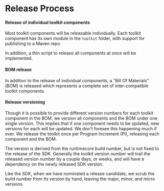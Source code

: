 # Release Process

#### Release of individual toolkit components

Most toolkit components will be releasable individually.
Each toolkit component has its own module in the `toolkit` folder, with support for publishing to a Maven repo.

In addition, a thin script to release all components at once will be implemented.

#### BOM release

In addition to the release of individual components, a "Bill Of Materials" (BOM) is released which represents
a complete set of inter-compatible toolkit components.

#### Release versioning

Though it is possible to provide different version numbers for each toolkit component in the BOM, we version all components and the BOM
under one single version. This implies that if one component needs to be updated, new versions for each will be updated. We
don't foresee this happening much if ever. We release the toolkit once per Program Increment (PI), releasing each component and the BOM.

The version is derived from the runtimecore build number, but is not fixed to the release of the SDK. Generally the toolkit version
number will trail the released version number by a couple days, or weeks, and will have a dependency on the newly released SDK version.

Like the SDK, when we have nominated a release candidate, we scrub the build number from its version by hand, leaving the major, minor, and micro versions.